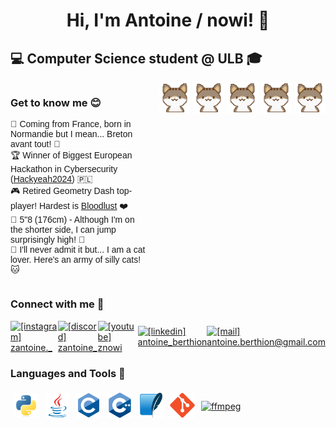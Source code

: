<h1 align="center">Hi, I'm Antoine / nowi! 👋</h1>
<h2 align="left">💻 Computer Science student @ ULB 🎓</h2>

<div style="display: flex; justify-content: space-between; align-items: flex-start;">
    <div style="flex: 1; padding-right: 20px;">
        <h3 align="left">Get to know me 😊</h3>
        <ul style="list-style-type: none; padding: 0; font-family: 'Arial', sans-serif;">
            <li>🥖 Coming from France, born in Normandie but I mean... Breton avant tout! 🧈</li> 
            <li>🏆 Winner of Biggest European Hackathon in Cybersecurity (<a href="https://hackyeah.pl/" target="_blank">Hackyeah2024</a>) 🇵🇱</li>
            <li>🎮 Retired Geometry Dash top-player! Hardest is <a href="https://www.youtube.com/watch?v=gSUTZV04t38" target="_blank">Bloodlust</a> ❤️</li>
            <li>📏 5"8 (176cm) - Although I'm on the shorter side, I can jump surprisingly high! 🦘</li> 
            <li>🧶 I'll never admit it but... I am a cat lover. Here's an army of silly cats! 🐱</li> 
        </ul>
    </div>
    <div style="flex: 0 0 auto;">
        <img src="https://raw.githubusercontent.com/Ant0in/Ant0in/refs/heads/main/cat.png" alt="kat" width="50"/>
        <img src="https://raw.githubusercontent.com/Ant0in/Ant0in/refs/heads/main/cat.png" alt="kat" width="50"/>
        <img src="https://raw.githubusercontent.com/Ant0in/Ant0in/refs/heads/main/cat.png" alt="kat" width="50"/>
        <img src="https://raw.githubusercontent.com/Ant0in/Ant0in/refs/heads/main/cat.png" alt="kat" width="50"/>
        <img src="https://raw.githubusercontent.com/Ant0in/Ant0in/refs/heads/main/cat.png" alt="kat" width="50"/>
    </div>
</div>

<h3 align="left">Connect with me 📧</h3>
<p align="left" style="display: flex; align-items: center;">
    <a href="https://www.instagram.com/zantoine._/" target="_blank">
        <img align="center" src="https://raw.githubusercontent.com/rahuldkjain/github-profile-readme-generator/master/src/images/icons/Social/instagram.svg" alt="[instagram] zantoine._" height="30" width="40"/></a>
    <a href="https://discord.com/users/zantoine_" target="_blank">
        <img align="center" src="https://raw.githubusercontent.com/rahuldkjain/github-profile-readme-generator/master/src/images/icons/Social/discord.svg" alt="[discord] zantoine_" height="30" width="40"/></a>
    <a href="https://www.youtube.com/@znowi" target="_blank">
        <img align="center" src="https://raw.githubusercontent.com/rahuldkjain/github-profile-readme-generator/master/src/images/icons/Social/youtube.svg" alt="[youtube] znowi" height="30" width="40"/></a>
    <a href="https://www.linkedin.com/in/antoine-berthion/" target="_blank">
        <img align="center" src="https://raw.githubusercontent.com/rahuldkjain/github-profile-readme-generator/master/src/images/icons/Social/linked-in-alt.svg" alt="[linkedin] antoine_berthion" height="25" width="40"/></a>
    <a href="mailto:antoine.berthion@gmail.com" target="_blank">
        <img align="center" src="https://raw.githubusercontent.com/rahuldkjain/github-profile-readme-generator/master/src/images/icons/Social/google.svg" alt="[mail] antoine.berthion@gmail.com" height="30" width="40"/></a>
</p>

<h3 align="left">Languages and Tools 🔧</h3>
<p align="left" style="display: flex; align-items: center; flex-wrap: wrap;">
    <a href="https://www.python.org/" target="_blank" style="margin: 5px;">
        <img src="https://raw.githubusercontent.com/devicons/devicon/master/icons/python/python-original.svg" alt="Python" width="40" height="40" title="Python"/></a>
    <a href="https://www.java.com/" target="_blank" style="margin: 5px;">
        <img src="https://raw.githubusercontent.com/devicons/devicon/master/icons/java/java-original.svg" alt="java" width="40" height="40" title="Java"/></a>
    <a href="https://en.wikipedia.org/wiki/C_(programming_language)" target="_blank" style="margin: 5px;">
        <img src="https://raw.githubusercontent.com/devicons/devicon/master/icons/c/c-original.svg" alt="c" width="40" height="40" title="C"/></a>
    <a href="https://isocpp.org/" target="_blank" style="margin: 5px;">
        <img src="https://raw.githubusercontent.com/devicons/devicon/master/icons/cplusplus/cplusplus-original.svg" alt="c++" width="40" height="40" title="C++"/></a>
    <a href="https://www.sqlite.org/" target="_blank" style="margin: 5px;">
        <img src="https://raw.githubusercontent.com/devicons/devicon/master/icons/sqlite/sqlite-original.svg" alt="sqlite" width="40" height="40" title="git"/></a>
    <a href="https://git-scm.com/" target="_blank" style="margin: 5px;">
        <img src="https://raw.githubusercontent.com/devicons/devicon/master/icons/git/git-original.svg" alt="git" width="40" height="40" title="git"/></a>
    <a href="https://www.ffmpeg.org/" target="_blank" style="margin: 5px;">
        <img src="https://raw.githubusercontent.com/Ant0in/Ant0in/refs/heads/main/ffmpeg.svg" alt="ffmpeg" width="40" height="40" title="git"/></a>
</p>

